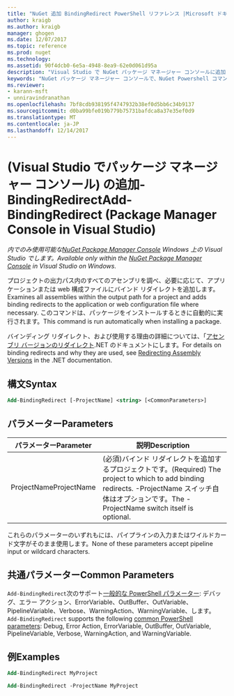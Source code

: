 ```yaml
---
title: "NuGet 追加 BindingRedirect PowerShell リファレンス |Microsoft ドキュメント"
author: kraigb
ms.author: kraigb
manager: ghogen
ms.date: 12/07/2017
ms.topic: reference
ms.prod: nuget
ms.technology: 
ms.assetid: 90f4dcb0-6e5a-4948-8ea9-62e0d061d95a
description: "Visual Studio で NuGet パッケージ マネージャー コンソールに追加 BindingRedirect PowerShell コマンドのリファレンスです。"
keywords: "NuGet パッケージ マネージャー コンソールで、NuGet Powershell コマンドでは、NuGet Powershell リファレンス、追加 BindingRedirect"
ms.reviewer:
- karann-msft
- unniravindranathan
ms.openlocfilehash: 7bf8cdb938195f4747932b38ef0d5bb6c34b9137
ms.sourcegitcommit: d0ba99bfe019b779b75731bafdca8a37e35ef0d9
ms.translationtype: MT
ms.contentlocale: ja-JP
ms.lasthandoff: 12/14/2017
---
```

# <a name="add-bindingredirect-package-manager-console-in-visual-studio"></a><span data-ttu-id="077b1-104">(Visual Studio でパッケージ マネージャー コンソール) の追加-BindingRedirect</span><span class="sxs-lookup"><span data-stu-id="077b1-104">Add-BindingRedirect (Package Manager Console in Visual Studio)</span></span>

<span data-ttu-id="077b1-105">*内でのみ使用可能な[NuGet Package Manager Console](Package-Manager-Console.md) Windows 上の Visual Studio でします。*</span><span class="sxs-lookup"><span data-stu-id="077b1-105">*Available only within the [NuGet Package Manager Console](Package-Manager-Console.md) in Visual Studio on Windows.*</span></span>

<span data-ttu-id="077b1-106">プロジェクトの出力パス内のすべてのアセンブリを調べ、必要に応じて、アプリケーションまたは web 構成ファイルにバインド リダイレクトを追加します。</span><span class="sxs-lookup"><span data-stu-id="077b1-106">Examines all assemblies within the output path for a project and adds binding redirects to the application or web configuration file where necessary.</span></span> <span data-ttu-id="077b1-107">このコマンドは、パッケージをインストールするときに自動的に実行されます。</span><span class="sxs-lookup"><span data-stu-id="077b1-107">This command is run automatically when installing a package.</span></span>

<span data-ttu-id="077b1-108">バインディング リダイレクト、および使用する理由の詳細については、「[アセンブリ バージョンのリダイレクト](https://docs.microsoft.com/dotnet/framework/configure-apps/redirect-assembly-versions).NET のドキュメントにします。</span><span class="sxs-lookup"><span data-stu-id="077b1-108">For details on binding redirects and why they are used, see [Redirecting Assembly Versions](https://docs.microsoft.com/dotnet/framework/configure-apps/redirect-assembly-versions) in the .NET documentation.</span></span>

## <a name="syntax"></a><span data-ttu-id="077b1-109">構文</span><span class="sxs-lookup"><span data-stu-id="077b1-109">Syntax</span></span>

```ps
Add-BindingRedirect [-ProjectName] <string> [<CommonParameters>]
```

## <a name="parameters"></a><span data-ttu-id="077b1-110">パラメーター</span><span class="sxs-lookup"><span data-stu-id="077b1-110">Parameters</span></span>

| <span data-ttu-id="077b1-111">パラメーター</span><span class="sxs-lookup"><span data-stu-id="077b1-111">Parameter</span></span> | <span data-ttu-id="077b1-112">説明</span><span class="sxs-lookup"><span data-stu-id="077b1-112">Description</span></span> |
| --- | --- |
| <span data-ttu-id="077b1-113">ProjectName</span><span class="sxs-lookup"><span data-stu-id="077b1-113">ProjectName</span></span> | <span data-ttu-id="077b1-114">(必須)バインド リダイレクトを追加するプロジェクトです。</span><span class="sxs-lookup"><span data-stu-id="077b1-114">(Required) The project to which to add binding redirects.</span></span> <span data-ttu-id="077b1-115">-ProjectName スイッチ自体はオプションです。</span><span class="sxs-lookup"><span data-stu-id="077b1-115">The -ProjectName switch itself is optional.</span></span> |

<span data-ttu-id="077b1-116">これらのパラメーターのいずれもには、パイプラインの入力またはワイルドカード文字がそのまま使用します。</span><span class="sxs-lookup"><span data-stu-id="077b1-116">None of these parameters accept pipeline input or wildcard characters.</span></span>

## <a name="common-parameters"></a><span data-ttu-id="077b1-117">共通パラメーター</span><span class="sxs-lookup"><span data-stu-id="077b1-117">Common Parameters</span></span>

<span data-ttu-id="077b1-118">`Add-BindingRedirect`次のサポート[一般的な PowerShell パラメーター](http://go.microsoft.com/fwlink/?LinkID=113216): デバッグ、エラー アクション、ErrorVariable、OutBuffer、OutVariable、PipelineVariable、Verbose、WarningAction、WarningVariable、します。</span><span class="sxs-lookup"><span data-stu-id="077b1-118">`Add-BindingRedirect` supports the following [common PowerShell parameters](http://go.microsoft.com/fwlink/?LinkID=113216): Debug, Error Action, ErrorVariable, OutBuffer, OutVariable, PipelineVariable, Verbose, WarningAction, and WarningVariable.</span></span>

## <a name="examples"></a><span data-ttu-id="077b1-119">例</span><span class="sxs-lookup"><span data-stu-id="077b1-119">Examples</span></span>

```ps
Add-BindingRedirect MyProject

Add-BindingRedirect -ProjectName MyProject
```